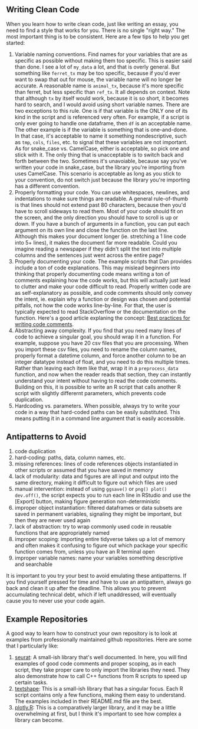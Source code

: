 ## Writing Clean Code

When you learn how to write clean code, just like writing an essay, you need to find a style that works for you. There is no single "right way." The most important thing is to be consistent. Here are a few tips to help you get started:

1. Variable naming conventions. Find names for your variables that are as specific as possible without making them too specific. This is easier said than done. I see a lot of `my_data` a lot, and that is overly general. But something like `ferret_tx` may be too specific, because if you'd ever want to swap that out for mouse, the variable name will no longer be accurate. A reasonable name is `animal_tx`, because it's more specific than ferret, but less specific than `ref_tx`. It all depends on context. Note that although `tx` by itself would work, because it is so short, it becomes hard to search, and I would avoid using short variable names. There are two exceptions to this rule. One is if that variable is the ONLY one of its kind in the script and is referenced very often. For example, if a script is only ever going to handle one dataframe, then `df` is an acceptable name. The other example is if the variable is something that is one-and-done. In that case, it's acceptable to name it something nondescriptive, such as `tmp`, `cols`, `files`, etc. to signal that these variables are not important. As for snake\_case vs. CamelCase, either is acceptable, so pick one and stick with it. The only thing that is unacceptable is to switch back and forth between the two. Sometimes it's unavoiable, because say you've written your code in snake\_case, but the library you're importing from uses CamelCase. This scenario is acceptable as long as you stick to your convention, do not switch just because the library you're importing has a different convention.
2. Properly formatting your code. You can use whitespaces, newlines, and indentations to make sure things are readable. A general rule-of-thumb is that lines should not extend past 80 characters, because then you'd have to scroll sideways to read them. Most of your code should fit on the screen, and the only direction you should have to scroll is up or down. If you have a bunch of arguments in a function, you can put each argument on its own line and close the function on the last line. Although this makes your document longer (ie. stretching a 1 line code into 5+ lines), it makes the document far more readable. Could you imagine reading a newspaper if they didn't split the text into multiple columns and the sentences just went across the entire page?
3. Properly documenting your code. The example scripts that Dan provides include a ton of code explanations. This may mislead beginners into thinking that properly documenting code means writing a ton of comments explaining how the code works, but this will actually just lead to clutter and make your code difficult to read. Properly written code are as self-explanatory as possible, and code comments should only convey the intent, ie. explain why a function or design was chosen and potential pitfalls, not how the code works line-by-line. For that, the user is typically expected to read StackOverflow or the documentation on the function. Here's a good article explaning the concept: [Best practices for writing code comments](https://stackoverflow.blog/2021/12/23/best-practices-for-writing-code-comments/).
4. Abstracting away complexity. If you find that you need many lines of code to achieve a singular goal, you should wrap it in a function. For example, suppose you have 20 csv files that you are processing. When you import these csv files, you need to rename the column names, properly format a datetime column, and force another column to be an integer datatype instead of float, and you need to do this multiple times. Rather than leaving each item like that, wrap it in a `preprocess_data` function, and now  when the reader reads that section, they can instantly understand your intent without having to read the code comments. Building on this, it is possible to write an R script that calls another R script with slightly differernt parameters, which prevents code duplication.
5. Hardcoding vs. parameters. When possible, always try to write your code in a way that hard-coded paths can be easily substituted. This means putting it in a command line argument that is easily accessible.

## Antipatterns to Avoid

1. code duplication
2. hard-coding: paths, data, column names, etc.
3. missing references: lines of code references objects instantiated in other scripts or assumed that you have saved in memory
4. lack of modularity: data and figures are all input and output into the same directory, making it difficult to figure out which files are used
5. manual intervention: instead of using `ggsave()` or `png() plot() dev.off()`, the script expects you to run each line in RStudio and use the [Export] button, making figure generation non-deterministic
6. improper object instantiation: filtered dataframes or data subsets are saved in permanent variables, signaling they might be important, but then they are never used again
7. lack of abstraction: try to wrap commonly used code in reusable functions that are appropriately named
8. improper scoping: importing entire tidyverse takes up a lot of memory and often makes it confusing to figure out which package your specific function comes from, unless you have an R terminal open
9. improper variable names: name your variables something descriptive and searchable

It is important to you try your best to avoid emulating these antipatterns. If you find yourself pressed for time and have to use an antipattern, always go back and clean it up after the deadline. This allows you to prevent accumulating technical debt, which if left unaddressed, will eventually cause you to never use your code again.

## Example Repositories

A good way to learn how to construct your own repository is to look at examples from professionally maintained github repositories. Here are some that I particularly like:

1. [seurat](https://github.com/satijalab/seurat): A small-ish library that's well documented. In here, you will find examples of good code comments and proper scoping, as in each script, they take proper care to only import the libraries they need. They also demonstrate how to call C++ functions from R scripts to speed up certain tasks.
2. [textshape](https://github.com/trinker/textshape): This is a small-ish library that has a singular focus. Each R script contains only a few functions, making them easy to understand. The examples included in their README.md file are the best.
3. [plotly.R](https://github.com/plotly/plotly.R): This is a comparatively larger library, and it may be a little overwhelming at first, but I think it's important to see how complex a library can become.
